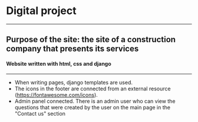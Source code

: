 # Digital project
____
## Purpose of the site: the site of a construction company that presents its services
#### Website written with html, css and django
____
- When writing pages, django templates are used.
- The icons in the footer are connected from an external resource (https://fontawesome.com/icons).
- Admin panel connected. There is an admin user who can view the questions that were created by the user on the main page in the "Contact us" section
